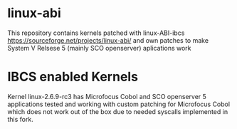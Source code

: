 # linux-abi
This repository contains kernels patched  with linux-ABI-ibcs https://sourceforge.net/projects/linux-abi/ and own patches to make System V Relsese 5 (mainly SCO openserver) aplications work

# IBCS enabled Kernels
 Kernel linux-2.6.9-rc3 has Microfocus Cobol and SCO openserver 5 applications tested and working with custom patching for Microfocus Cobol which does not work out of the box due to needed syscalls implemented in this fork.
   
